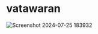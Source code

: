# vatawaran
![Screenshot 2024-07-25 183932](https://github.com/user-attachments/assets/bbd6b260-07b3-48f9-afb0-4994412183dd)
